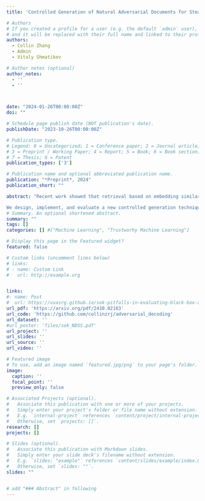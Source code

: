 ```yaml
---
title: 'Controlled Generation of Natural Adversarial Documents for Stealthy Retrieval Poisoning'

# Authors
# If you created a profile for a user (e.g. the default `admin` user), write the username (folder name) here
# and it will be replaced with their full name and linked to their profile.
authors:
  - Collin Zhang
  - Admin
  - Vitaly Shmatikov

# Author notes (optional)
author_notes:
  - ''
  - ''



date: "2024-01-26T00:00:00Z"
doi: ""

# Schedule page publish date (NOT publication's date).
publishDate: "2023-10-26T00:00:00Z"

# Publication type.
# Legend: 0 = Uncategorized; 1 = Conference paper; 2 = Journal article;
# 3 = Preprint / Working Paper; 4 = Report; 5 = Book; 6 = Book section;
# 7 = Thesis; 8 = Patent
publication_types: ['3']

# Publication name and optional abbreviated publication name.
publication: "*Preprint*, 2024"
publication_short: ""

abstract: "Recent work showed that retrieval based on embedding similarity (e.g., for retrieval-augmented generation) is vulnerable to poisoning: an adversary can craft malicious documents that are retrieved in response to broad classes of queries. We demonstrate that previous, HotFlip-based techniques produce documents that are very easy to detect using perplexity filtering. Even if generation is constrained to produce low-perplexity text, the resulting documents are recognized as unnatural by LLMs and can be automatically filtered from the retrieval corpus.\n

We design, implement, and evaluate a new controlled generation technique that combines an adversarial objective (embedding similarity) with a \"naturalness\" objective based on soft scores computed using an open-source, surrogate LLM. The resulting adversarial documents (1) cannot be automatically detected using perplexity filtering and/or other LLMs, except at the cost of significant false positives in the retrieval corpus, yet (2) achieve similar poisoning efficacy to easily-detectable documents generated using HotFlip, and (3) are significantly more effective than prior methods for energy-guided generation, such as COLD."
# Summary. An optional shortened abstract.
summary: ""
tags: []
categories: [] #["Machine Learning", "Trustworhy Machine Learning"]

# Display this page in the Featured widget?
featured: false

# Custom links (uncomment lines below)
# links:
# - name: Custom Link
#   url: http://example.org


links:
#- name: Post
#  url: https://uvasrg.github.io/sok-pitfalls-in-evaluating-black-box-attacks/
url_pdf: 'https://arxiv.org/pdf/2410.02163'
url_code: 'https://github.com/collinzrj/adversarial_decoding'
url_dataset: ''
#url_poster: 'files/sok_NDSS.pdf'
url_project: ''
url_slides: ''
url_source: ''
url_video: ''

# Featured image
# To use, add an image named `featured.jpg/png` to your page's folder.
image:
  caption: ''
  focal_point: ''
  preview_only: false

# Associated Projects (optional).
#   Associate this publication with one or more of your projects.
#   Simply enter your project's folder or file name without extension.
#   E.g. `internal-project` references `content/project/internal-project/index.md`.
#   Otherwise, set `projects: []`.
research: []
projects: []

# Slides (optional).
#   Associate this publication with Markdown slides.
#   Simply enter your slide deck's filename without extension.
#   E.g. `slides: "example"` references `content/slides/example/index.md`.
#   Otherwise, set `slides: ""`.
slides: ""


# add "### Abstract" in following
---
```

<style>body {text-align: justify}</style>

